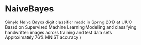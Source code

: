 # NaiveBayes
Simple Naive Bayes digit classifier made in Spring 2019 at UIUC \
Based on Supervised Machine Learning Modelling and classifying handwritten images across training and test data sets \
Approximately 76% MNIST accuracy \


